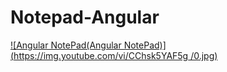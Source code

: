 # Notepad-Angular


[![Angular NotePad(Angular NotePad)](https://img.youtube.com/vi/CChsk5YAF5g /0.jpg)](http://www.youtube.com/watch?v=CChsk5YAF5g )
